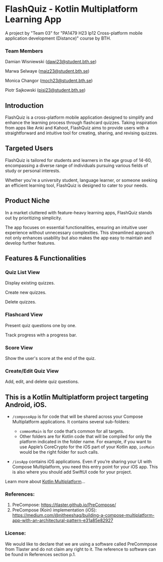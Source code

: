 # FlashQuiz - Kotlin Multiplatform Learning App
A project by "Team 03" for "PA1479 H23 lp12 Cross-platform mobile application development (Distance)" course by BTH.

### Team Members
Damian Wisniewski (dawi23@student.bth.se)

Marwa Selwaye (maiz23@student.bth.se)

Monica Changor (moch23@student.bth.se)

Piotr Sajkowski (pisj23@student.bth.se)

## Introduction
FlashQuiz is a cross-platform mobile application designed to simplify and enhance the learning process through flashcard quizzes. Taking inspiration from apps like Anki and Kahoot, FlashQuiz aims to provide users with a straightforward and intuitive tool for creating, sharing, and revising quizzes.

## Targeted Users
FlashQuiz is tailored for students and learners in the age group of 14-60, encompassing a diverse range of individuals pursuing various fields of study or personal interests. 

Whether you're a university student, language learner, or someone seeking an efficient learning tool, FlashQuiz is designed to cater to your needs.

## Product Niche
In a market cluttered with feature-heavy learning apps, FlashQuiz stands out by prioritizing simplicity. 

The app focuses on essential functionalities, ensuring an intuitive user experience without unnecessary complexities. This streamlined approach not only enhances usability but also makes the app easy to maintain and develop further features.


## Features & Functionalities


### Quiz List View

Display existing quizzes.

Create new quizzes.

Delete quizzes.

### Flashcard View

Present quiz questions one by one.

Track progress with a progress bar.

### Score View

Show the user's score at the end of the quiz.

### Create/Edit Quiz View

Add, edit, and delete quiz questions.




## This is a Kotlin Multiplatform project targeting Android, iOS.

* `/composeApp` is for code that will be shared across your Compose Multiplatform applications.
  It contains several sub-folders:
  - `commonMain` is for code that’s common for all targets.
  - Other folders are for Kotlin code that will be compiled for only the platform indicated in the folder name.
    For example, if you want to use Apple’s CoreCrypto for the iOS part of your Kotlin app,
    `iosMain` would be the right folder for such calls.

* `/iosApp` contains iOS applications. Even if you’re sharing your UI with Compose Multiplatform, 
  you need this entry point for your iOS app. This is also where you should add SwiftUI code for your project.


Learn more about [Kotlin Multiplatform](https://www.jetbrains.com/help/kotlin-multiplatform-dev/get-started.html)…


### References:
1. PreCompose: https://tlaster.github.io/PreCompose/
2. PreCompose (Koin) implementation (iOS):
  https://medium.com/@nitheeshag/building-a-compose-multiplatform-app-with-an-architectural-pattern-e31a85e82927



### License:
We would like to declare that we are using a software called PreCommpose from Tlaster and do not claim any right to it.
The reference to software can be found in References section p.1.
